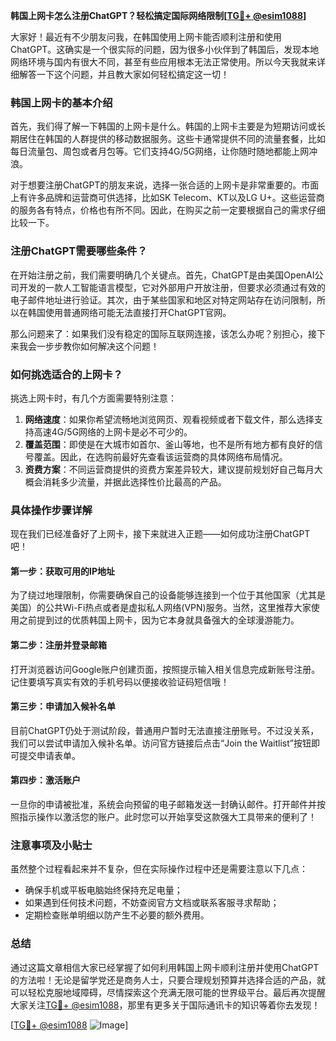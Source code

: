 **韩国上网卡怎么注册ChatGPT？轻松搞定国际网络限制[[TG💪+ @esim1088](https://t.me/s/esim1088)]**

大家好！最近有不少朋友问我，在韩国使用上网卡能否顺利注册和使用ChatGPT。这确实是一个很实际的问题，因为很多小伙伴到了韩国后，发现本地网络环境与国内有很大不同，甚至有些应用根本无法正常使用。所以今天我就来详细解答一下这个问题，并且教大家如何轻松搞定这一切！

### 韩国上网卡的基本介绍

首先，我们得了解一下韩国的上网卡是什么。韩国的上网卡主要是为短期访问或长期居住在韩国的人群提供的移动数据服务。这些卡通常提供不同的流量套餐，比如每日流量包、周包或者月包等。它们支持4G/5G网络，让你随时随地都能上网冲浪。

对于想要注册ChatGPT的朋友来说，选择一张合适的上网卡是非常重要的。市面上有许多品牌和运营商可供选择，比如SK Telecom、KT以及LG U+。这些运营商的服务各有特点，价格也有所不同。因此，在购买之前一定要根据自己的需求仔细比较一下。

### 注册ChatGPT需要哪些条件？

在开始注册之前，我们需要明确几个关键点。首先，ChatGPT是由美国OpenAI公司开发的一款人工智能语言模型，它对外部用户开放注册，但要求必须通过有效的电子邮件地址进行验证。其次，由于某些国家和地区对特定网站存在访问限制，所以在韩国使用普通网络可能无法直接打开ChatGPT官网。

那么问题来了：如果我们没有稳定的国际互联网连接，该怎么办呢？别担心，接下来我会一步步教你如何解决这个问题！

### 如何挑选适合的上网卡？

挑选上网卡时，有几个方面需要特别注意：

1. **网络速度**：如果你希望流畅地浏览网页、观看视频或者下载文件，那么选择支持高速4G/5G网络的上网卡是必不可少的。
2. **覆盖范围**：即使是在大城市如首尔、釜山等地，也不是所有地方都有良好的信号覆盖。因此，在选购前最好先查看该运营商的具体网络布局情况。
3. **资费方案**：不同运营商提供的资费方案差异较大，建议提前规划好自己每月大概会消耗多少流量，并据此选择性价比最高的产品。

### 具体操作步骤详解

现在我们已经准备好了上网卡，接下来就进入正题——如何成功注册ChatGPT吧！

#### 第一步：获取可用的IP地址
为了绕过地理限制，你需要确保自己的设备能够连接到一个位于其他国家（尤其是美国）的公共Wi-Fi热点或者是虚拟私人网络(VPN)服务。当然，这里推荐大家使用之前提到过的优质韩国上网卡，因为它本身就具备强大的全球漫游能力。

#### 第二步：注册并登录邮箱
打开浏览器访问Google账户创建页面，按照提示输入相关信息完成新账号注册。记住要填写真实有效的手机号码以便接收验证码短信哦！

#### 第三步：申请加入候补名单
目前ChatGPT仍处于测试阶段，普通用户暂时无法直接注册账号。不过没关系，我们可以尝试申请加入候补名单。访问官方链接后点击“Join the Waitlist”按钮即可提交申请表单。

#### 第四步：激活账户
一旦你的申请被批准，系统会向预留的电子邮箱发送一封确认邮件。打开邮件并按照指示操作以激活您的账户。此时您可以开始享受这款强大工具带来的便利了！

### 注意事项及小贴士

虽然整个过程看起来并不复杂，但在实际操作过程中还是需要注意以下几点：
- 确保手机或平板电脑始终保持充足电量；
- 如果遇到任何技术问题，不妨查阅官方文档或联系客服寻求帮助；
- 定期检查账单明细以防产生不必要的额外费用。

### 总结

通过这篇文章相信大家已经掌握了如何利用韩国上网卡顺利注册并使用ChatGPT的方法啦！无论是留学党还是商务人士，只要合理规划预算并选择合适的产品，就可以轻松克服地域障碍，尽情探索这个充满无限可能的世界级平台。最后再次提醒大家关注[TG💪+ @esim1088](https://t.me/s/esim1088)，那里有更多关于国际通讯卡的知识等着你去发现！

[[TG💪+ @esim1088](https://t.me/s/esim1088) ![Image](https://i.postimg.cc/4NQfJmqS/Snipaste-2025-05-13-00-14-12.png)]